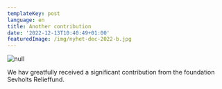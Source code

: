 ```yaml
---
templateKey: post
language: en
title: Another contribution
date: '2022-12-13T10:40:49+01:00'
featuredImage: /img/nyhet-dec-2022-b.jpg
---
```

![null](/img/nyhet-dec-2022-b.jpg)

We hav greatfully received a significant contribution from the foundation Sevholts Relieffund.
